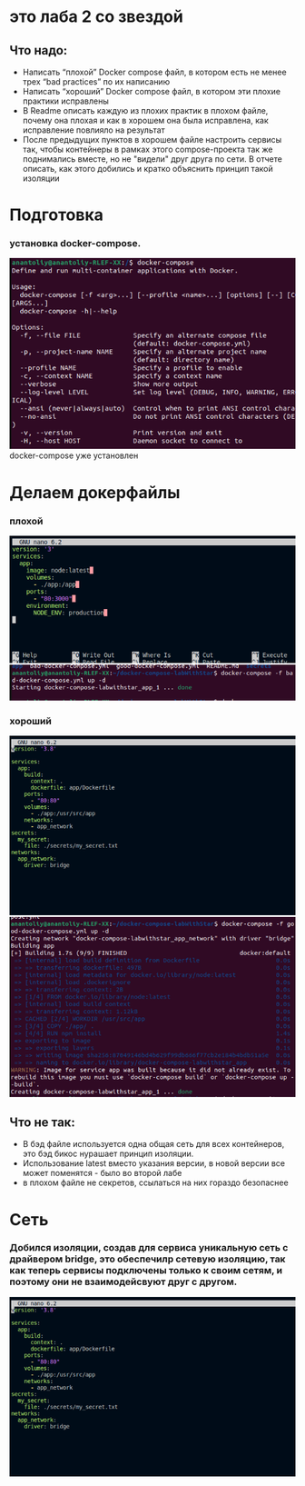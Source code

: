 # это лаба 2 со звездой
## Что надо:
* Написать “плохой” Docker compose файл, в котором есть не менее трех “bad practices” по их написанию
* Написать “хороший” Docker compose файл, в котором эти плохие практики исправлены
* В Readme описать каждую из плохих практик в плохом файле, почему она плохая и как в хорошем она была исправлена, как исправление повлияло на результат
* После предыдущих пунктов в хорошем файле настроить сервисы так, чтобы контейнеры в рамках этого compose-проекта так же поднимались вместе, но не "видели" друг друга по сети. В отчете описать, как этого добились и кратко объяснить принцип такой изоляции
# Подготовка
### установка docker-compose.
![image](install.png)
docker-compose уже установлен
# Делаем докерфайлы
### плохой
![image](bad.png)
![image](bad-continue.png)
### хороший
![image](Good.png)
![image](good-continue.png)
## Что не так:
* В бэд файле используется одна общая сеть для всех контейнеров, это бэд бикос нурашает принцип изоляции.
* Использование latest вместо указания версии, в новой версии все может поменятся - было во второй лабе 
* в плохом файле не секретов, ссылаться на них гораздо безопаснее
# Сеть
### Добился изоляции, создав для сервиса уникальную сеть с драйвером bridge, это обеспечилр сетевую изоляцию, так как теперь сервисы подключены только к своим сетям, и поэтому они не взаимодейсвуют друг с другом.
![image](Good.png)

